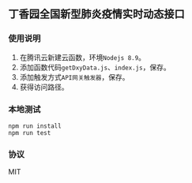 ## 丁香园全国新型肺炎疫情实时动态接口

### 使用说明

1. 在腾讯云新建云函数，环境`Nodejs 8.9`。
2. 添加函数代码`getDxyData.js`、`index.js`，保存。
3. 添加触发方式`API网关触发器`，保存。
4. 获得访问路径。

### 本地测试

```
npm run install
npm run test
```

### 协议

MIT